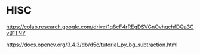 
# HISC

https://colab.research.google.com/drive/1q8cF4rREgDSVGnOvhqchfDQa3CvB1TNY

https://docs.opencv.org/3.4.3/db/d5c/tutorial_py_bg_subtraction.html



